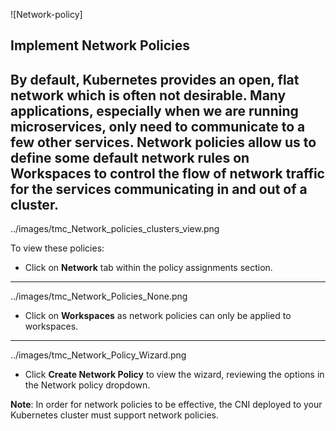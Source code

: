 ![Network-policy]

## Implement Network Policies

By default, Kubernetes provides an open, flat network which is often not desirable. Many applications, especially when we are running microservices, only need to communicate to a few other services. Network policies allow us to define some default network rules on Workspaces to control the flow of network traffic for the services communicating in and out of a cluster.
---
../images/tmc_Network_policies_clusters_view.png

To view these policies:

- Click on **Network** tab within the policy assignments section.

---
../images/tmc_Network_Policies_None.png

- Click on **Workspaces** as network policies can only be applied to workspaces.

---
../images/tmc_Network_Policy_Wizard.png

- Click **Create Network Policy** to view the wizard, reviewing the options in the Network policy dropdown.

**Note**: In order for network policies to be effective, the CNI deployed to your Kubernetes cluster must support network policies.
